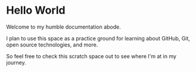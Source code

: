 # Hello World

Welcome to my humble documentation abode. 

I plan to use this space as a practice ground for learning about GitHub, Git, open source technologies, and more. 

So feel free to check this scratch space out to see where I'm at in my journey.
